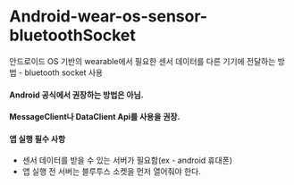 # Android-wear-os-sensor-bluetoothSocket

안드로이드 OS 기반의 wearable에서 필요한 센서 데이터를 다른 기기에 전달하는 방법 - bluetooth socket 사용

#### Android 공식에서 권장하는 방법은 아님.
#### MessageClient나 DataClient Api를 사용을 권장.

#### 앱 실행 필수 사항
- 센서 데이터를 받을 수 있는 서버가 필요함(ex - android 휴대폰)
- 앱 실행 전 서버는 블루투스 소켓을 먼저 열어줘야 한다.
